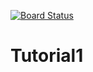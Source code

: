 [![Board Status](https://dev.azure.com/OdiDevelopment/98d786c2-43be-4130-9497-7eba4c732c4e/139dc606-5692-4f32-832c-60b906c6b59e/_apis/work/boardbadge/4b9add44-c624-457f-9f23-b4075edc4cf8)](https://dev.azure.com/OdiDevelopment/98d786c2-43be-4130-9497-7eba4c732c4e/_boards/board/t/139dc606-5692-4f32-832c-60b906c6b59e/Microsoft.RequirementCategory)

# Tutorial1

